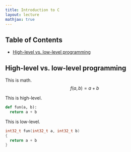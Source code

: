 ```yaml
---
title: Introduction to C
layout: lecture
mathjax: true
---
```


## Table of Contents
 - [High-level vs. low-level programming](#high-low)




<a name='high-low'></a>
## High-level vs. low-level programming

This is math.
$$
f(a,b) = a + b
$$

This is high-level.

```python
def fun(a, b):
  return a + b
```

This is low-level.
```c++
int32_t fun(int32_t a, int32_t b)
{
  return a + b
}
```
